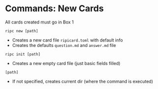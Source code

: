 # Commands: New Cards

All cards created must go in Box 1

`ripc new [path]`

- Creates a new card file `ripicard.toml` with default info
- Creates the defaults `question.md` and `answer.md` file

`ripc init [path]`

- Creates a new empty card file (just basic fields filled)

`[path]`

- If not specified, creates current dir (where the command is executed)

